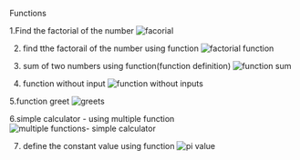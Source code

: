 Functions

1.Find the factorial of the number
![facorial](https://github.com/user-attachments/assets/b2b2e1d6-829f-45a2-afc4-9130ebfb4005)

2. find tthe factorail of the number using function
   ![factorial function](https://github.com/user-attachments/assets/c60de6df-cfaa-41a6-9bf5-abd4a2ca3bc4)

3. sum of two numbers using function(function definition)
 ![function sum](https://github.com/user-attachments/assets/2bf7a3c8-aba1-49ef-ada3-14a42c8d6b9e)

4. function without input
   ![function without inputs](https://github.com/user-attachments/assets/d3bd0084-df45-4ec2-9831-617bfd0d0e18)

5.function greet
![greets](https://github.com/user-attachments/assets/c7c89c6a-2ed4-4b8c-af9a-e18cf973d7b6)

6.simple calculator - using multiple function
![multiple functions- simple calculator](https://github.com/user-attachments/assets/67c6e429-a9f8-4ca6-a0b0-118ae102820a)

7. define the constant value using function
   ![pi value](https://github.com/user-attachments/assets/8afd105e-9b5d-4528-8dee-cf37c308f497)








